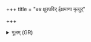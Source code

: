 +++
title = "०४ क्षुरपविर् ईक्षमाणा मृत्युर्"

+++
<details><summary>मूलम् (GR)</summary>

क्षुरपविर् ईक्षमाणा  
मृत्युर् हिङ्कृण्वती ।  
वाश्यमानाभि स्फूर्जति +++(Bhatt. vāśyamānāvi)+++  
ब्रह्मगवी ब्रह्मज्यम् ॥
</details>